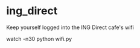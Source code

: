 ing_direct
==========

Keep yourself logged into the ING Direct cafe's wifi

watch -n30 python wifi.py <password>